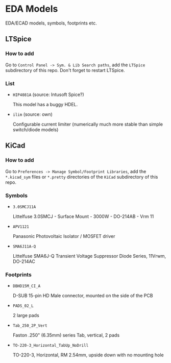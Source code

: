 # EDA Models
EDA/ECAD models, symbols, footprints etc.

## LTSpice

### How to add

Go to `Control Panel -> Sym. & Lib Search paths`, add the `LTSpice` subdirectory of this repo. Don't forget to restart LTSpice.

### List

 - `HIP4081A` (source: Intusoft Spice?)

   This model has a buggy HDEL.

 - `ilim` (source: own)

   Configurable current limiter (numerically much more stable than simple switch/diode models)

## KiCad

### How to add

Go to `Preferences -> Manage Symbol/Footprint Libraries`, add the `*.kicad_sym` files or `*.pretty` directories of the `KiCad` subdirectory of this repo.

### Symbols

 - `3.0SMCJ11A`

   Littelfuse 3.0SMCJ - Surface Mount - 3000W - DO-214AB - Vrm 11

 - `APV1121`

   Panasonic Photovoltaic Isolator / MOSFET driver

 - `SMA6J11A-Q`

   Littelfuse SMA6J-Q Transient Voltage Suppressor Diode Series, 11Vrwm, DO-214AC


### Footprints

 - `DBHD15M_CI_A`

   D-SUB 15-pin HD Male connector, mounted on the side of the PCB

 - `PADS_02_L`

   2 large pads

 - `Tab_250_2P_Vert`

   Faston .250" (6.35mm) series Tab, vertical, 2 pads

 - `TO-220-3_Horizontal_TabUp_NoDrill`

   TO-220-3, Horizontal, RM 2.54mm, upside down with no mounting hole
